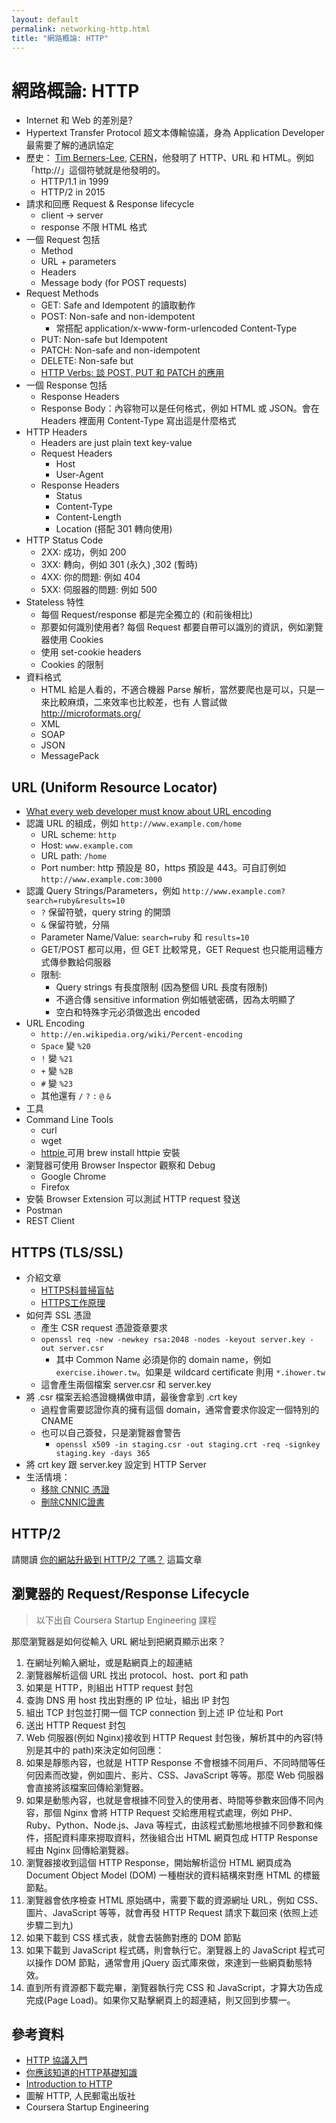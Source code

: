 ```yaml
---
layout: default
permalink: networking-http.html
title: "網路概論: HTTP"
---
```


# 網路概論: HTTP


* Internet 和 Web 的差別是?
* Hypertext Transfer Protocol 超文本傳輸協議，身為 Application Developer 最需要了解的通訊協定
* 歷史： [Tim Berners-Lee](https://zh.wikipedia.org/wiki/%E8%92%82%E5%A7%86%C2%B7%E4%BC%AF%E7%BA%B3%E6%96%AF-%E6%9D%8E), [CERN](https://zh.wikipedia.org/wiki/%E6%AD%90%E6%B4%B2%E6%A0%B8%E5%AD%90%E7%A0%94%E7%A9%B6%E7%B5%84%E7%B9%94)，他發明了 HTTP、URL 和 HTML。例如  「http://」這個符號就是他發明的。
  * HTTP/1.1 in 1999
  * HTTP/2 in 2015
* 請求和回應 Request & Response lifecycle 
  * client -> server
  * response 不限 HTML 格式
* 一個 Request 包括
  * Method
  * URL + parameters
  * Headers
  * Message body (for POST requests)
* Request Methods
  * GET: Safe and Idempotent 的讀取動作
  * POST: Non-safe and non-idempotent
    * 常搭配 application/x-www-form-urlencoded Content-Type
  * PUT: Non-safe but Idempotent 
  * PATCH: Non-safe and non-idempotent 
  * DELETE: Non-safe but 
  * [HTTP Verbs: 談 POST, PUT 和 PATCH 的應用](https://ihower.tw/blog/archives/6483)
* 一個 Response 包括
  * Response Headers
  * Response Body：內容物可以是任何格式，例如 HTML 或 JSON。會在 Headers 裡面用 Content-Type 寫出這是什麼格式
* HTTP Headers
  * Headers are just plain text key-value
  * Request Headers
    * Host
    * User-Agent
  * Response Headers 
    * Status
    * Content-Type
    * Content-Length
    * Location (搭配 301 轉向使用)
* HTTP Status Code
  * 2XX: 成功，例如 200
  * 3XX: 轉向，例如 301 (永久) ,302 (暫時)
  * 4XX: 你的問題: 例如 404
  * 5XX: 伺服器的問題: 例如 500
* Stateless 特性
  * 每個 Request/response 都是完全獨立的 (和前後相比) 
  * 那要如何識別使用者? 每個 Request 都要自帶可以識別的資訊，例如瀏覽器使用 Cookies
  * 使用 set-cookie headers
  * Cookies 的限制
* 資料格式
  * HTML 給是人看的，不適合機器 Parse 解析，當然要爬也是可以，只是一來比較麻煩，二來效率也比較差，也有   人嘗試做 http://microformats.org/
   * XML
   * SOAP
   * JSON
   * MessagePack

##  URL (Uniform Resource Locator)

* [What every web developer must know about URL encoding](http://blog.lunatech.com/2009/02/03/what-every-web-developer-must-know-about-url-encoding)
* 認識 URL 的組成，例如 `http://www.example.com/home`
  * URL scheme: `http`
  * Host: `www.example.com`
  * URL path: `/home`
  * Port number:  http 預設是 80，https 預設是 443。可自訂例如 `http://www.example.com:3000`
* 認識 Query Strings/Parameters，例如 `http://www.example.com?search=ruby&results=10`
  * `?` 保留符號，query string 的開頭
  * `&` 保留符號，分隔
  * Parameter Name/Value: `search=ruby` 和 `results=10`
  * GET/POST 都可以用，但 GET 比較常見，GET Request 也只能用這種方式傳參數給伺服器
  * 限制: 
    * Query strings 有長度限制 (因為整個 URL 長度有限制) 
    * 不適合傳 sensitive information 例如帳號密碼，因為太明顯了
    * 空白和特殊字元必須做逸出 encoded 
* URL Encoding
  * `http://en.wikipedia.org/wiki/Percent-encoding`
  * `Space` 變 `%20`
  * `!` 變 `%21`
  * `+` 變 `%2B`
  * `#` 變 `%23`
  * 其他還有 `/` `?` `:` `@` `&`
* 工具
 * Command Line Tools
   * curl
   * wget
   * [httpie ](https://github.com/jkbrzt/httpie) 可用 brew install httpie 安裝
 * 瀏覽器可使用 Browser Inspector 觀察和 Debug
   * Google Chrome
   * Firefox
 * 安裝 Browser Extension 可以測試 HTTP request 發送
  * Postman
  * REST Client

## HTTPS (TLS/SSL)

* 介紹文章
  * [HTTPS科普掃盲帖](https://segmentfault.com/a/1190000004523659)
  * [HTTPS工作原理](https://cattail.me/tech/2015/11/30/how-https-works.html)
* 如何弄 SSL 憑證
  * 產生 CSR request 憑證簽章要求
  * `openssl req -new -newkey rsa:2048 -nodes -keyout server.key -out server.csr`
    * 其中 Common Name 必須是你的 domain name，例如 `exercise.ihower.tw`。如果是 wildcard certificate 則用 `*.ihower.tw`
   * 這會產生兩個檔案 server.csr 和 server.key 
* 將 .csr 檔案丟給憑證機構做申請，最後會拿到 .crt key
  * 過程會需要認證你真的擁有這個 domain，通常會要求你設定一個特別的 CNAME
  * 也可以自己簽發，只是瀏覽器會警告
    * `openssl x509 -in staging.csr -out staging.crt -req -signkey staging.key -days 365`
 * 將 crt key 跟 server.key 設定到 HTTP Server
* 生活情境：
  * [移除 CNNIC 憑證](https://blog.longwin.com.tw/2010/02/remove-cnnic-ssl-ca-linux-2010/)
  * [刪除CNNIC證書](http://kusowhu.net/mac-os-x-%E4%B8%8B%E5%88%A0%E9%99%A4cnnic%E8%AF%81%E4%B9%A6/)

## HTTP/2

請閱讀 [你的網站升級到 HTTP/2 了嗎？](https://blog.alphacamp.co/2016/07/12/http2/) 這篇文章

## 瀏覽器的 Request/Response Lifecycle

> 以下出自 Coursera Startup Engineering 課程

那麼瀏覽器是如何從輸入 URL 網址到把網頁顯示出來？

1. 在網址列輸入網址，或是點網頁上的超連結
2. 瀏覽器解析這個 URL 找出 protocol、host、port 和 path
3. 如果是 HTTP，則組出 HTTP request 封包
4. 查詢 DNS 用 host 找出對應的 IP 位址，組出 IP 封包
5. 組出 TCP 封包並打開一個 TCP connection 到上述 IP 位址和 Port
6. 送出 HTTP Request 封包
7. Web 伺服器(例如 Nginx)接收到 HTTP Request 封包後，解析其中的內容(特別是其中的 path)來決定如何回應：
8. 如果是靜態內容，也就是 HTTP Response 不會根據不同用戶、不同時間等任何因素而改變，例如圖片、影片、CSS、JavaScript 等等。那麼 Web 伺服器會直接將該檔案回傳給瀏覽器。
9. 如果是動態內容，也就是會根據不同登入的使用者、時間等參數來回傳不同內容，那個 Nginx 會將 HTTP Request 交給應用程式處理，例如 PHP、Ruby、Python、Node.js、Java 等程式，由該程式動態地根據不同參數和條件，搭配資料庫來撈取資料，然後組合出 HTML 網頁包成 HTTP Response 經由 Nginx 回傳給瀏覽器。
10. 瀏覽器接收到這個 HTTP Response，開始解析這份 HTML 網頁成為 Document Object Model (DOM) 一種樹狀的資料結構來對應 HTML 的標籤節點。
11. 瀏覽器會依序檢查 HTML 原始碼中，需要下載的資源網址 URL，例如 CSS、圖片、JavaScript 等等，就會再發 HTTP Request 請求下載回來 (依照上述步驟二到九)
12. 如果下載到 CSS 樣式表，就會去裝飾對應的 DOM 節點
13. 如果下載到 JavaScript 程式碼，則會執行它。瀏覽器上的 JavaScript 程式可以操作 DOM 節點，通常會用 jQuery 函式庫來做，來達到一些網頁動態特效。 
14. 直到所有資源都下載完畢，瀏覽器執行完 CSS 和 JavaScript，才算大功告成完成(Page Load)。如果你又點擊網頁上的超連結，則又回到步驟一。


## 參考資料

* [HTTP 協議入門](http://www.ruanyifeng.com/blog/2016/08/http.html)
* [你應該知道的HTTP基礎知識](http://www.jianshu.com/p/e544b7a76dac)
* [Introduction to HTTP](https://launchschool.com/books/http/read/introduction)
* 圖解 HTTP, 人民郵電出版社
* Coursera Startup Engineering
